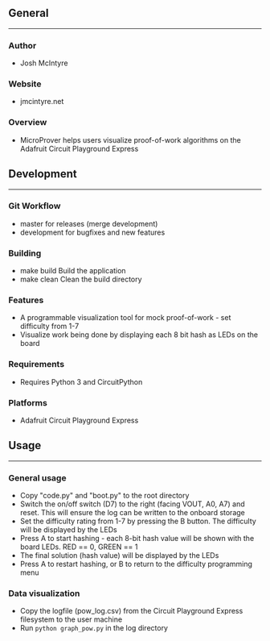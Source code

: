 ## General
____________

### Author
* Josh McIntyre

### Website
* jmcintyre.net

### Overview
* MicroProver helps users visualize proof-of-work algorithms on the Adafruit Circuit Playground Express

## Development
________________

### Git Workflow
* master for releases (merge development)
* development for bugfixes and new features

### Building
* make build
Build the application
* make clean
Clean the build directory

### Features
* A programmable visualization tool for mock proof-of-work - set difficulty from 1-7
* Visualize work being done by displaying each 8 bit hash as LEDs on the board 

### Requirements
* Requires Python 3 and CircuitPython

### Platforms
* Adafruit Circuit Playground Express

## Usage
____________

### General usage
* Copy "code.py" and "boot.py" to the root directory
* Switch the on/off switch (D7) to the right (facing VOUT, A0, A7) and reset. This will ensure the log can be written to the onboard storage
* Set the difficulty rating from 1-7 by pressing the B button. The difficulty will be displayed by the LEDs
* Press A to start hashing - each 8-bit hash value will be shown with the board LEDs. RED == 0, GREEN == 1
* The final solution (hash value) will be displayed by the LEDs
* Press A to restart hashing, or B to return to the difficulty programming menu

### Data visualization
* Copy the logfile (pow_log.csv) from the Circuit Playground Express filesystem to the user machine
* Run `python graph_pow.py` in the log directory
